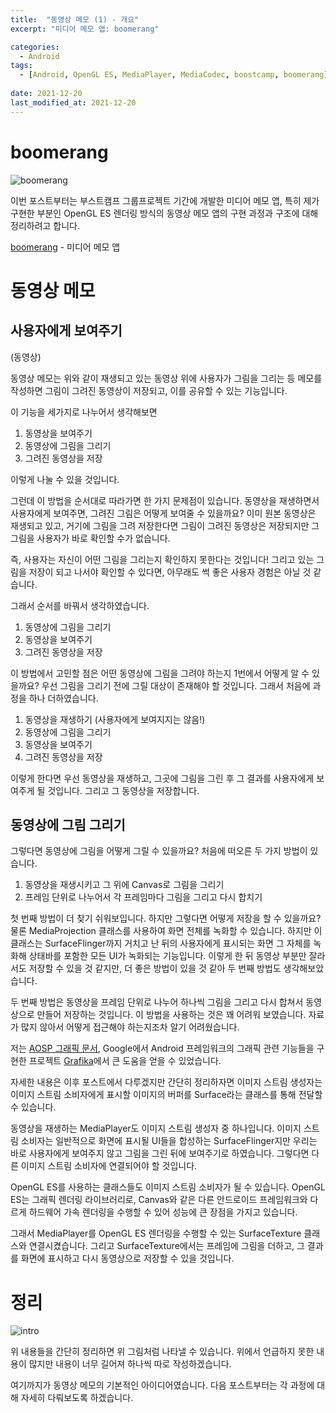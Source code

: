 ```yaml
---
title:  "동영상 메모 (1) - 개요"
excerpt: "미디어 메모 앱: boomerang"

categories:
  - Android
tags:
  - [Android, OpenGL ES, MediaPlayer, MediaCodec, boostcamp, boomerang]
 
date: 2021-12-20
last_modified_at: 2021-12-20
---
```


# boomerang

![boomerang](https://user-images.githubusercontent.com/37128456/146734749-53d393a0-0438-4874-8c67-4bdb41bcefd7.png)

이번 포스트부터는 부스트캠프 그룹프로젝트 기간에 개발한 미디어 메모 앱, 특히 제가 구현한 부분인 OpenGL ES 렌더링 방식의 동영상 메모 앱의 구현 과정과 구조에 대해 정리하려고 합니다.

[boomerang](https://github.com/boostcampwm-2021/android05-boomerang) - 미디어 메모 앱

# 동영상 메모

## 사용자에게 보여주기

(동영상)

동영상 메모는 위와 같이 재생되고 있는 동영상 위에 사용자가 그림을 그리는 등 메모를 작성하면 그림이 그려진 동영상이 저장되고, 이를 공유할 수 있는 기능입니다.

이 기능을 세가지로 나누어서 생각해보면

 1. 동영상을 보여주기
 2. 동영상에 그림을 그리기
 3. 그려진 동영상을 저장

이렇게 나눌 수 있을 것입니다.

그런데 이 방법을 순서대로 따라가면 한 가지 문제점이 있습니다. 동영상을 재생하면서 사용자에게 보여주면, 그려진 그림은 어떻게 보여줄 수 있을까요? 이미 원본 동영상은 재생되고 있고, 거기에 그림을 그려 저장한다면 그림이 그려진 동영상은 저장되지만 그 그림을 사용자가 바로 확인할 수가 없습니다.

즉, 사용자는 자신이 어떤 그림을 그리는지 확인하지 못한다는 것입니다! 그리고 있는 그림을 저장이 되고 나서야 확인할 수 있다면, 아무래도 썩 좋은 사용자 경험은 아닐 것 같습니다.

그래서 순서를 바꿔서 생각하였습니다.

 1. 동영상에 그림을 그리기
 2. 동영상을 보여주기
 3. 그려진 동영상을 저장

이 방법에서 고민할 점은 어떤 동영상에 그림을 그려야 하는지 1번에서 어떻게 알 수 있을까요? 우선 그림을 그리기 전에 그릴 대상이 존재해야 할 것입니다. 그래서 처음에 과정을 하나 더하였습니다.

 1. 동영상을 재생하기 (사용자에게 보여지지는 않음!)
 2. 동영상에 그림을 그리기
 3. 동영상을 보여주기
 4. 그려진 동영상을 저장

이렇게 한다면 우선 동영상을 재생하고, 그곳에 그림을 그린 후 그 결과를 사용자에게 보여주게 될 것입니다. 그리고 그 동영상을 저장합니다.

## 동영상에 그림 그리기

그렇다면 동영상에 그림을 어떻게 그릴 수 있을까요? 처음에 떠오른 두 가지 방법이 있습니다.

 1. 동영상을 재생시키고 그 위에 Canvas로 그림을 그리기
 2. 프레임 단위로 나누어서 각 프레임마다 그림을 그리고 다시 합치기

첫 번째 방법이 더 찾기 쉬워보입니다. 하지만 그렇다면 어떻게 저장을 할 수 있을까요? 물론 MediaProjection 클래스를 사용하여 화면 전체를 녹화할 수 있습니다. 하지만 이 클래스는 SurfaceFlinger까지 거치고 난 뒤의 사용자에게 표시되는 화면 그 자체를 녹화해 상태바를 포함한 모든 UI가 녹화되는 기능입니다. 이렇게 한 뒤 동영상 부분만 잘라서도 저장할 수 있을 것 같지만, 더 좋은 방법이 있을 것 같아 두 번째 방법도 생각해보았습니다.

두 번째 방법은 동영상을 프레임 단위로 나누어 하나씩 그림을 그리고 다시 합쳐서 동영상으로 만들어 저장하는 것입니다. 이 방법을 사용하는 것은 꽤 어려워 보였습니다. 자료가 많지 않아서 어떻게 접근해야 하는지조차 알기 어려웠습니다.

저는 [AOSP 그래픽 문서](https://source.android.com/devices/graphics), Google에서 Android 프레임워크의 그래픽 관련 기능들을 구현한 프로젝트 [Grafika](https://github.com/google/grafika)에서 큰 도움을 얻을 수 있었습니다. 

자세한 내용은 이후 포스트에서 다루겠지만 간단히 정리하자면 이미지 스트림 생성자는 이미지 스트림 소비자에게 표시할 이미지의 버퍼를 Surface라는 클래스를 통해 전달할 수 있습니다.

동영상을 재생하는 MediaPlayer도 이미지 스트림 생성자 중 하나입니다. 이미지 스트림 소비자는 일반적으로 화면에 표시될 UI들을 합성하는 SurfaceFlinger지만 우리는 바로 사용자에게 보여주지 않고 그림을 그린 뒤에 보여주기로 하였습니다. 그렇다면 다른 이미지 스트림 소비자에 연결되어야 할 것입니다.

OpenGL ES를 사용하는 클래스들도 이미지 스트림 소비자가 될 수 있습니다. OpenGL ES는 그래픽 렌더링 라이브러리로, Canvas와 같은 다른 안드로이드 프레임워크와 다르게 하드웨어 가속 렌더링을 수행할 수 있어 성능에 큰 장점을 가지고 있습니다.

그래서 MediaPlayer를 OpenGL ES 렌더링을 수행할 수 있는 SurfaceTexture 클래스와 연결시켰습니다. 그리고 SurfaceTexture에서는 프레임에 그림을 더하고, 그 결과를 화면에 표시하고 다시 동영상으로 저장할 수 있을 것입니다.

# 정리

![intro](https://user-images.githubusercontent.com/37128456/146749782-6900b0eb-7ad1-494a-83ff-d1c647043fd1.png)

위 내용들을 간단히 정리하면 위 그림처럼 나타낼 수 있습니다. 위에서 언급하지 못한 내용이 많지만 내용이 너무 길어져 하나씩 따로 작성하겠습니다.

여기까지가 동영상 메모의 기본적인 아이디어였습니다. 다음 포스트부터는 각 과정에 대해 자세히 다뤄보도록 하겠습니다.